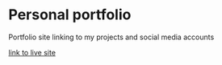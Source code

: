 # Personal portfolio

Portfolio site linking to my projects and social media accounts

[link to live site](https://theykay.github.io)